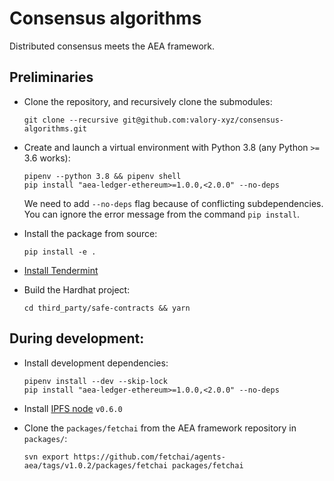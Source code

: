 # Consensus algorithms

Distributed consensus meets the AEA framework.

## Preliminaries

- Clone the repository, and recursively clone the submodules:

      git clone --recursive git@github.com:valory-xyz/consensus-algorithms.git

- Create and launch a virtual environment with Python 3.8 (any Python `>=` 3.6 works):

      pipenv --python 3.8 && pipenv shell
      pip install "aea-ledger-ethereum>=1.0.0,<2.0.0" --no-deps

  We need to add `--no-deps` flag because of conflicting subdependencies.
  You can ignore the error message from the command `pip install`.

- Install the package from source:

      pip install -e .

- [Install Tendermint](https://docs.tendermint.com/master/introduction/install.html)
- Build the Hardhat project:

      cd third_party/safe-contracts && yarn

## During development:

- Install development dependencies:

      pipenv install --dev --skip-lock
      pip install "aea-ledger-ethereum>=1.0.0,<2.0.0" --no-deps

- Install [IPFS node](https://docs.ipfs.io/install/command-line/#official-distributions) `v0.6.0`
 
- Clone the `packages/fetchai` from the AEA framework repository in `packages/`:

      svn export https://github.com/fetchai/agents-aea/tags/v1.0.2/packages/fetchai packages/fetchai
